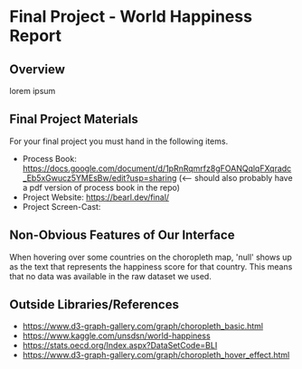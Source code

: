 Final Project - World Happiness Report
===

Overview
---
lorem ipsum

Final Project Materials
---
For your final project you must hand in the following items.
* Process Book: https://docs.google.com/document/d/1pRnRqmrfz8gFOANQqlqFXqradc_Eb5xGwucz5YMEsBw/edit?usp=sharing (<-- should also probably have a pdf version of process book in the repo)
* Project Website: https://bearl.dev/final/
* Project Screen-Cast:

Non-Obvious Features of Our Interface
---
When hovering over some countries on the choropleth map, 'null' shows up as the text that represents the happiness score for that country. This means that no data was available in the raw dataset we used.

Outside Libraries/References
---
* https://www.d3-graph-gallery.com/graph/choropleth_basic.html
* https://www.kaggle.com/unsdsn/world-happiness
* https://stats.oecd.org/Index.aspx?DataSetCode=BLI
* https://www.d3-graph-gallery.com/graph/choropleth_hover_effect.html




